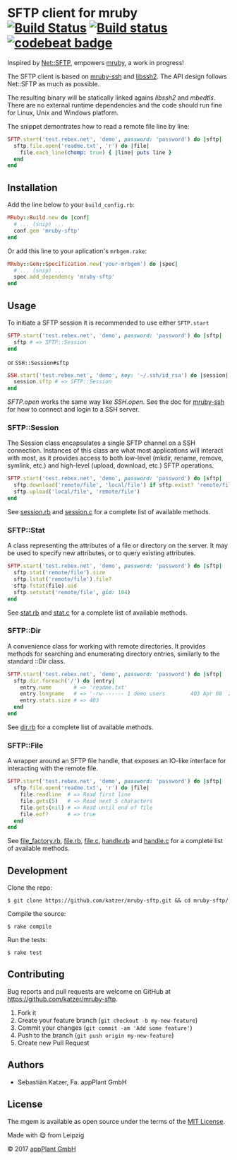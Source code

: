 # SFTP client for mruby <br> [![Build Status](https://travis-ci.org/katzer/mruby-sftp.svg?branch=master)](https://travis-ci.org/katzer/mruby-sftp) [![Build status](https://ci.appveyor.com/api/projects/status/pggp2jp2287ogqjm/branch/master?svg=true)](https://ci.appveyor.com/project/katzer/mruby-sftp/branch/master) [![codebeat badge](https://codebeat.co/badges/6314e973-d325-4366-a227-48e2023db7c2)](https://codebeat.co/projects/github-com-katzer-mruby-sftp-master)

Inspired by [Net::SFTP][net_sftp], empowers [mruby][mruby], a work in progress!

The SFTP client is based on [mruby-ssh][mruby_ssh] and [libssh2][libssh2]. The API design follows Net::SFTP as much as possible.

The resulting binary will be statically linked agains _libssh2_ and _mbedtls_. There are no external runtime dependencies and the code should run fine for Linux, Unix and Windows platform.

The snippet demontrates how to read a remote file line by line:

```ruby
SFTP.start('test.rebex.net', 'demo', password: 'password') do |sftp|
  sftp.file.open('readme.txt', 'r') do |file|
    file.each_line(chomp: true) { |line| puts line }
  end
end
```

## Installation

Add the line below to your `build_config.rb`:

```ruby
MRuby::Build.new do |conf|
  # ... (snip) ...
  conf.gem 'mruby-sftp'
end
```

Or add this line to your aplication's `mrbgem.rake`:

```ruby
MRuby::Gem::Specification.new('your-mrbgem') do |spec|
  # ... (snip) ...
  spec.add_dependency 'mruby-sftp'
end
```

## Usage

To initiate a SFTP session it is recommended to use either `SFTP.start`

```ruby
SFTP.start('test.rebex.net', 'demo', password: 'password') do |sftp|
  sftp # => SFTP::Session
end
```

or `SSH::Session#sftp`

```ruby
SSH.start('test.rebex.net', 'demo', key: '~/.ssh/id_rsa') do |session|
  session.sftp # => SFTP::Session
end
```

_SFTP.open_ works the same way like _SSH.open_. See the doc for [mruby-ssh][mruby_ssh] for how to connect and login to a SSH server.

### SFTP::Session

The Session class encapsulates a single SFTP channel on a SSH connection. Instances of this class are what most applications will interact with most, as it provides access to both low-level (mkdir, rename, remove, symlink, etc.) and high-level (upload, download, etc.) SFTP operations.

```ruby
SFTP.start('test.rebex.net', 'demo', password: 'password') do |sftp|
  sftp.download('remote/file', 'local/file') if sftp.exist? 'remote/file'
  sftp.upload('local/file', 'remote/file')
end
```

See [session.rb](mrblib/sftp/session.rb) and [session.c](src/session.c) for a complete list of available methods.

### SFTP::Stat

A class representing the attributes of a file or directory on the server. It may be used to specify new attributes, or to query existing attributes.

```ruby
SFTP.start('test.rebex.net', 'demo', password: 'password') do |sftp|
  sftp.stat('remote/file').size
  sftp.lstat('remote/file').file?
  sftp.fstat(file).uid
  sftp.setstat('remote/file', gid: 104)
end
```

See [stat.rb](mrblib/sftp/stat.rb) and [stat.c](src/stat.c) for a complete list of available methods.

### SFTP::Dir

A convenience class for working with remote directories. It provides methods for searching and enumerating directory entries, similarly to the standard ::Dir class.

```ruby
SFTP.start('test.rebex.net', 'demo', password: 'password') do |sftp|
  sftp.dir.foreach('/') do |entry|
    entry.name       # => 'readme.txt'
    entry.longname   # => '-rw------- 1 demo users        403 Apr 08  2014 readme.txt'
    entry.stats.size # => 403
  end
end
```

See [dir.rb](mrblib/sftp/dir.rb) for a complete list of available methods.

### SFTP::File

A wrapper around an SFTP file handle, that exposes an IO-like interface for interacting with the remote file.

```ruby
SFTP.start('test.rebex.net', 'demo', password: 'password') do |sftp|
  sftp.file.open('readme.txt', 'r') do |file|
    file.readline  # => Read first line
    file.gets(5)   # => Read next 5 characters
    file.gets(nil) # => Read until end of file
    file.eof?      # => true
  end
end
```

See [file_factory.rb](mrblib/sftp/file_factory.rb), [file.rb](mrblib/sftp/file.rb), [file.c](src/file.c), [handle.rb](mrblib/sftp/handle.rb) and [handle.c](src/handle.c) for a complete list of available methods.

## Development

Clone the repo:
    
    $ git clone https://github.com/katzer/mruby-sftp.git && cd mruby-sftp/

Compile the source:

    $ rake compile

Run the tests:

    $ rake test

## Contributing

Bug reports and pull requests are welcome on GitHub at https://github.com/katzer/mruby-sftp.

1. Fork it
2. Create your feature branch (`git checkout -b my-new-feature`)
3. Commit your changes (`git commit -am 'Add some feature'`)
4. Push to the branch (`git push origin my-new-feature`)
5. Create new Pull Request

## Authors

- Sebastián Katzer, Fa. appPlant GmbH

## License

The mgem is available as open source under the terms of the [MIT License][license].

Made with :yum: from Leipzig

© 2017 [appPlant GmbH][appplant]

[mruby]: https://github.com/mruby/mruby
[net_sftp]: https://github.com/net-ssh/net-sftp
[mruby_ssh]: https://github.com/katzer/mruby-ssh
[libssh2]: https://www.libssh2.org
[license]: http://opensource.org/licenses/MIT
[appplant]: www.appplant.de
